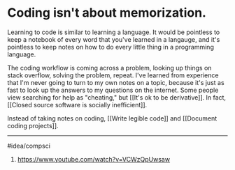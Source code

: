 # Coding isn't about memorization.
Learning to code is similar to learning a language. It would be pointless to keep a notebook of every word that you've learned in a langauge, and it's pointless to keep notes on how to do every little thing in a programming language. 

The coding workflow is coming across a problem, looking up things on stack overflow, solving the problem, repeat. I've learned from experience that I'm never going to turn to my own notes on a topic, because it's just as fast to look up the answers to my questions on the internet. Some people view searching for help as "cheating," but [[It's ok to be derivative]]. In fact, [[Closed source software is socially inefficient]]. 

Instead of taking notes on coding, [[Write legible code]] and [[Document coding projects]]. 

---
#idea/compsci 

1. https://www.youtube.com/watch?v=VCWzQpUwsaw